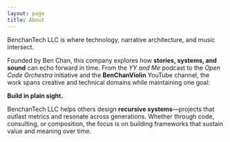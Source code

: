 ```yaml
---
layout: page
title: About
---
```


BenchanTech LLC is where technology, narrative architecture, and music intersect.

Founded by Ben Chan, this company explores how **stories, systems, and sound** can echo forward in time. From the *YY and Me* podcast to the *Open Code Orchestra* initiative and the **BenChanViolin** YouTube channel, the work spans creative and technical domains while maintaining one goal:

**Build in plain sight.**

BenchanTech LLC helps others design **recursive systems**—projects that outlast metrics and resonate across generations. Whether through code, consulting, or composition, the focus is on building frameworks that sustain value and meaning over time.
